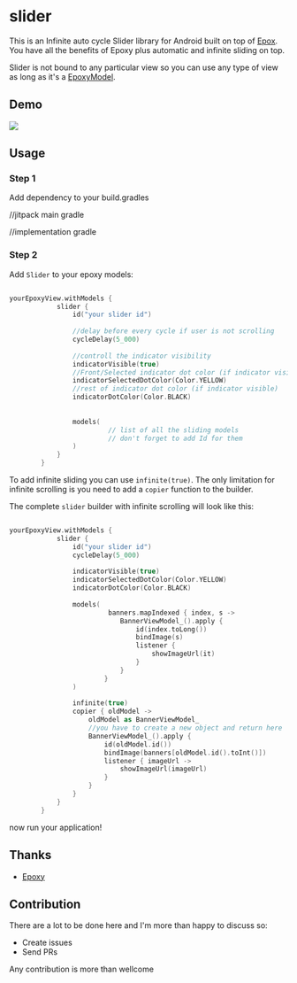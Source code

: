 # slider
This is an Infinite auto cycle Slider library for Android built on top of [Epox](https://github.com/airbnb/epoxy). You have all the benefits of Epoxy plus automatic and infinite sliding on top.

Slider is not bound to any particular view so you can use any type of view as long as it's a [EpoxyModel](https://github.com/airbnb/epoxy/wiki/Epoxy-Models).

## Demo

![](assets/slider.gif)

## Usage

### Step 1

Add dependency to your build.gradles

//jitpack main gradle

//implementation gradle

### Step 2

Add `Slider` to your epoxy models:

```Kotlin

yourEpoxyView.withModels {
            slider {
                id("your slider id")
                
                //delay before every cycle if user is not scrolling
                cycleDelay(5_000)
                
                //controll the indicator visibility
                indicatorVisible(true)
                //Front/Selected indicator dot color (if indicator visible)
                indicatorSelectedDotColor(Color.YELLOW)
                //rest of indicator dot color (if indicator visible)
                indicatorDotColor(Color.BLACK)
                
                
                models(
                         // list of all the sliding models 
                         // don't forget to add Id for them
                )
            }
        }
```

To add infinite sliding you can use `infinite(true)`. 
The only limitation for infinite scrolling is you need to add a `copier` function to the builder.

The complete `slider` builder with infinite scrolling will look like this:
```Kotlin

yourEpoxyView.withModels {
            slider {
                id("your slider id")
                cycleDelay(5_000)
                
                indicatorVisible(true)
                indicatorSelectedDotColor(Color.YELLOW)
                indicatorDotColor(Color.BLACK)
                
                models(
                         banners.mapIndexed { index, s ->
                            BannerViewModel_().apply {
                                id(index.toLong())
                                bindImage(s)
                                listener {
                                    showImageUrl(it)
                                }
                            }
                        }
                )
                
                infinite(true)
                copier { oldModel ->
                    oldModel as BannerViewModel_
                    //you have to create a new object and return here
                    BannerViewModel_().apply {
                        id(oldModel.id())
                        bindImage(banners[oldModel.id().toInt()])
                        listener { imageUrl ->
                            showImageUrl(imageUrl)
                        }
                    }
                }
            }
        }

```

now run your application!

## Thanks
- [Epoxy](https://github.com/airbnb/epoxy)

## Contribution

There are a lot to be done here and I'm more than happy to discuss so:

- Create issues
- Send PRs

Any contribution is more than wellcome
